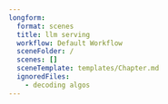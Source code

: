 ```yaml
---
longform:
  format: scenes
  title: llm serving
  workflow: Default Workflow
  sceneFolder: /
  scenes: []
  sceneTemplate: templates/Chapter.md
  ignoredFiles:
    - decoding algos
---
```

